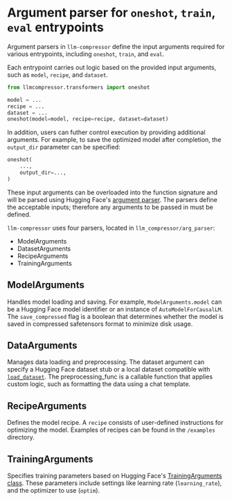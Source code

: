 # Argument parser for `oneshot`, `train`, `eval` entrypoints

Argument parsers in `llm-compressor` define the input arguments required for various entrypoints, including `oneshot`, `train`, and `eval`.

Each entrypoint carries out logic based on the provided input arguments, such as `model`, `recipe`, and `dataset`.

```python
from llmcompressor.transformers import oneshot

model = ...
recipe = ...
dataset = ...
oneshot(model=model, recipe=recipe, dataset=dataset)
```

In addition, users can futher control execution by providing additional arguments. For example, to save the optimized model after completion, the `output_dir` parameter can be specified:

```python
oneshot(
    ..., 
    output_dir=...,
)
```

These input arguments can be overloaded into the function signature and will be parsed using Hugging Face's [argument parser](https://github.com/huggingface/transformers/blob/main/src/transformers/hf_argparser.py). The parsers define the acceptable inputs; therefore any arguments to be passed in must be defined.

`llm-compressor` uses four parsers, located in `llm_compressor/arg_parser`:
* ModelArguments
* DatasetArguments
* RecipeArguments
* TrainingArguments


## ModelArguments
Handles model loading and saving. For example, `ModelArguments.model` can be a Hugging Face model identifier or an instance of `AutoModelForCausalLM`. The `save_compressed` flag is a boolean that determines whether the model is saved in compressed safetensors format to minimize disk usage.

## DataArguments
Manages data loading and preprocessing. The dataset argument can specify a Hugging Face dataset stub or a local dataset compatible with [`load_dataset`](https://github.com/huggingface/datasets/blob/3a4e74a9ace62ecd5c9cde7dcb6bcabd65cc7857/src/datasets/load.py#L1905). The preprocessing_func is a callable function that applies custom logic, such as formatting the data using a chat template.

## RecipeArguments
Defines the model recipe. A `recipe` consists of user-defined instructions for optimizing the model. Examples of recipes can be found in the `/examples` directory.

## TrainingArguments
Specifies training parameters based on Hugging Face's [TrainingArguments class](https://github.com/huggingface/transformers/blob/main/src/transformers/training_args.py). These parameters include settings like learning rate (`learning_rate`), and the optimizer to use (`optim`).

